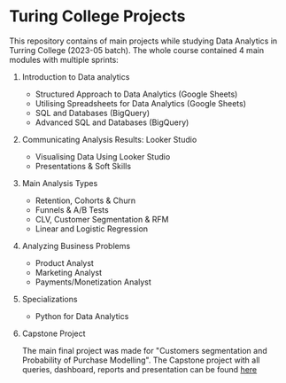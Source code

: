 # Turing College Projects
This repository contains of main projects while studying Data Analytics in Turring College (2023-05 batch). 
The whole course contained 4 main modules with multiple sprints:

1. Introduction to Data analytics
   - Structured Approach to Data Analytics (Google Sheets)
   - Utilising Spreadsheets for Data Analytics (Google Sheets)
   - SQL and Databases (BigQuery)
   - Advanced SQL and Databases (BigQuery)

2. Communicating Analysis Results: Looker Studio
   - Visualising Data Using Looker Studio
   - Presentations & Soft Skills

3. Main Analysis Types
   - Retention, Cohorts & Churn
   - Funnels & A/B Tests
   - CLV, Customer Segmentation & RFM
   - Linear and Logistic Regression
  
4. Analyzing Business Problems
   - Product Analyst
   - Marketing Analyst
   - Payments/Monetization Analyst
  
5. Specializations
   - Python for Data Analytics 
  
6. Capstone Project

   The main final project was made for  "Customers segmentation and Probability of Purchase Modelling".
   The Capstone project with all queries, dashboard, reports and presentation can be found [here](https://github.com/densen1978/Capstone-project)



  

